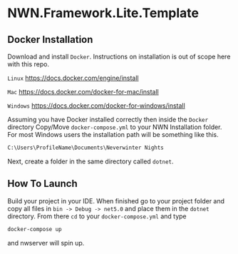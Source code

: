 # NWN.Framework.Lite.Template

## Docker Installation

Download and install `Docker`. Instructions on installation is out of scope here with this repo.

`Linux`
<https://docs.docker.com/engine/install>

`Mac`
<https://docs.docker.com/docker-for-mac/install>

`Windows`
<https://docs.docker.com/docker-for-windows/install>

Assuming you have Docker installed correctly then inside the `Docker` directory Copy/Move `docker-compose.yml` to your NWN Installation folder. For most Windows users the installation path will be something like this.

```sh
C:\Users\ProfileName\Documents\Neverwinter Nights
```

Next, create a folder in the same directory called `dotnet`.

## How To Launch

Build your project in your IDE. When finished go to your project folder and copy all files in `bin -> Debug -> net5.0` and place them in the `dotnet` directory. From there `cd` to your `docker-compose.yml` and type

```sh
docker-compose up
```

and nwserver will spin up.
